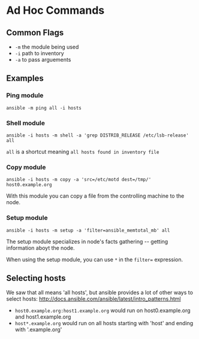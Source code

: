 # Ad Hoc Commands

##  Common Flags
- ``-m`` the module being used
- ``-i`` path to inventory
- ``-a`` to pass arguements

## Examples

### Ping module
``ansible -m ping all -i hosts``

### Shell module
``ansible -i hosts -m shell -a 'grep DISTRIB_RELEASE /etc/lsb-release' all``

 ``all`` is a shortcut meaning ``all hosts found in inventory file``

### Copy module
``ansible -i hosts -m copy -a 'src=/etc/motd dest=/tmp/' host0.example.org``

With this module you can copy a file from the controlling machine to the node.

### Setup module
``ansible -i hosts -m setup -a 'filter=ansible_memtotal_mb' all``

The setup module specializes in node's facts gathering -- getting information aboyt the node.

When using the setup module, you can use ``*`` in the ``filter=`` expression.

## Selecting hosts

We saw that all means 'all hosts', but ansible provides a lot of other ways to select hosts: http://docs.ansible.com/ansible/latest/intro_patterns.html

- ``host0.example.org:host1.example.org`` would run on host0.example.org and host1.example.org
- ``host*.example.org`` would run on all hosts starting with 'host' and ending with '.example.org'
